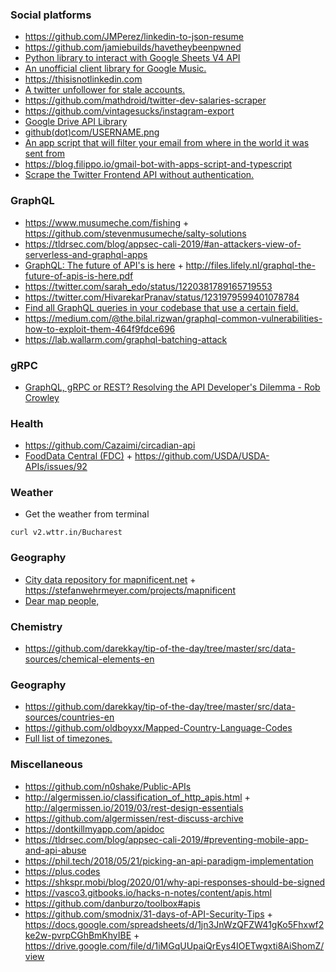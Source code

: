 ### Social platforms

- https://github.com/JMPerez/linkedin-to-json-resume
- https://github.com/jamiebuilds/havetheybeenpwned
- [Python library to interact with Google Sheets V4 API](https://github.com/socialpoint-labs/sheetfu)
- [An unofficial client library for Google Music.](https://github.com/simon-weber/gmusicapi)
- https://thisisnotlinkedin.com
- [A twitter unfollower for stale accounts.](https://github.com/wesbos/twitter-unfollower)
- https://github.com/mathdroid/twitter-dev-salaries-scraper
- https://github.com/vintagesucks/instagram-export
- [Google Drive API Library](https://github.com/terence410/ts-google-drive)
- [github(dot)com/USERNAME.png](https://twitter.com/mtliendo/status/1234911134932709376)
- [An app script that will filter your email from where in the world it was sent from](https://github.com/benjojo/Gmail_GeoIPTagger)
- https://blog.filippo.io/gmail-bot-with-apps-script-and-typescript
- [Scrape the Twitter Frontend API without authentication.](https://github.com/bisguzar/twitter-scraper)

### GraphQL

- https://www.musumeche.com/fishing + https://github.com/stevenmusumeche/salty-solutions
- https://tldrsec.com/blog/appsec-cali-2019/#an-attackers-view-of-serverless-and-graphql-apps
- [GraphQL: The future of API's is here](https://youtu.be/mj850EuHQHs) + http://files.lifely.nl/graphql-the-future-of-apis-is-here.pdf
- https://twitter.com/sarah_edo/status/1220381789165719553
- https://twitter.com/HivarekarPranav/status/1231979599401078784
- [Find all GraphQL queries in your codebase that use a certain field.](https://gist.github.com/stubailo/7a2071c4e568a185726c583073695bc0)
- https://medium.com/@the.bilal.rizwan/graphql-common-vulnerabilities-how-to-exploit-them-464f9fdce696
- https://lab.wallarm.com/graphql-batching-attack

### gRPC

- [GraphQL, gRPC or REST? Resolving the API Developer's Dilemma - Rob Crowley](https://youtu.be/l_P6m3JTyp0)

### Health

- https://github.com/Cazaimi/circadian-api
- [FoodData Central (FDC)](https://fdc.nal.usda.gov/about-us.html) + https://github.com/USDA/USDA-APIs/issues/92

### Weather

- Get the weather from terminal

```
curl v2.wttr.in/Bucharest
```

### Geography

- [City data repository for mapnificent.net](https://github.com/mapnificent/mapnificent_cities) + https://stefanwehrmeyer.com/projects/mapnificent
- [Dear map people,](https://twitter.com/tmcw/status/1133165834677866496)

### Chemistry

- https://github.com/darekkay/tip-of-the-day/tree/master/src/data-sources/chemical-elements-en

### Geography

- https://github.com/darekkay/tip-of-the-day/tree/master/src/data-sources/countries-en
- https://github.com/oldboyxx/Mapped-Country-Language-Codes
- [Full list of timezones.](https://github.com/dmfilipenko/timezones.json)

### Miscellaneous

- https://github.com/n0shake/Public-APIs
- http://algermissen.io/classification_of_http_apis.html + http://algermissen.io/2019/03/rest-design-essentials
- https://github.com/algermissen/rest-discuss-archive
- https://dontkillmyapp.com/apidoc
- https://tldrsec.com/blog/appsec-cali-2019/#preventing-mobile-app-and-api-abuse
- https://phil.tech/2018/05/21/picking-an-api-paradigm-implementation
- https://plus.codes
- https://shkspr.mobi/blog/2020/01/why-api-responses-should-be-signed
- https://vasco3.gitbooks.io/hacks-n-notes/content/apis.html
- https://github.com/danburzo/toolbox#apis
- https://github.com/smodnix/31-days-of-API-Security-Tips + https://docs.google.com/spreadsheets/d/1jn3JnWzQFZW41gKo5Fhxwf2ke2w-pvrpCGhBmKhyIBE + https://drive.google.com/file/d/1iMGqUUpaiQrEys4IOETwgxti8AiShomZ/view
